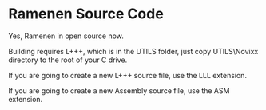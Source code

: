 # Ramenen Source Code

Yes, Ramenen in open source now.

Building requires L+++, which is in the UTILS folder, just copy UTILS\Novixx directory to the root of your C drive.


If you are going to create a new L+++ source file, use the LLL extension.

If you are going to create a new Assembly source file, use the ASM extension.
